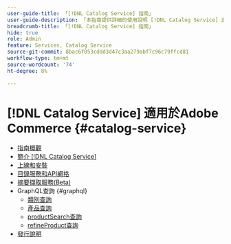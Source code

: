 ```yaml
---
user-guide-title: 「[!DNL Catalog Service] 指南」
user-guide-description: 「本指南提供詳細的使用說明 [!DNL Catalog Service] 適用於Adobe Commerce。」
breadcrumb-title: 「[!DNL Catalog Service] 指南」
hide: true
role: Admin
feature: Services, Catalog Service
source-git-commit: 8bac6f053cddd3d47c3aa279abf7c96c79ffcd81
workflow-type: tm+mt
source-wordcount: '74'
ht-degree: 8%

---
```


# [!DNL Catalog Service] 適用於Adobe Commerce {#catalog-service}

- [指南概觀](guide-overview.md)
- [簡介 [!DNL Catalog Service]](overview.md)
- [上線和安裝](installation.md)
- [目錄服務和API網格](mesh.md)
- [摘要擷取服務(Beta)](feed-ingestion.md)
- GraphQL查詢 {#graphql}
   - [類別查詢](https://developer.adobe.com/commerce/services/graphql/catalog-service/categories/)
   - [產品查詢](https://developer.adobe.com/commerce/services/graphql/catalog-service/queries/products/)
   - [productSearch查詢](https://developer.adobe.com/commerce/services/graphql/catalog-service/queries/product-search/)
   - [refineProduct查詢](https://developer.adobe.com/commerce/services/graphql/catalog-service/queries/refine-product/)
- [發行說明](release-notes.md)
